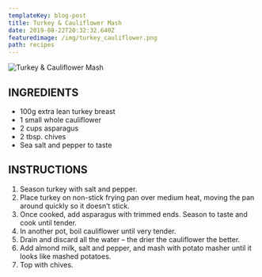```yaml
---
templateKey: blog-post
title: Turkey & Cauliflower Mash
date: 2019-08-22T20:32:32.640Z
featuredimage: /img/turkey_cauliflower.png
path: recipes
---
```

![Turkey & Cauliflower Mash](/img/turkey_cauliflower.png)

## INGREDIENTS

* 100g extra lean turkey breast
* 1 small whole cauliflower
* 2 cups asparagus
* 2 tbsp. chives
* Sea salt and pepper to taste

## INSTRUCTIONS

1. Season turkey with salt and pepper.
2. Place turkey on non-stick frying pan over medium heat, moving the pan around quickly so it doesn’t stick.
3. Once cooked, add asparagus with trimmed ends. Season to taste and cook until tender.
4. In another pot, boil cauliflower until very tender.
5. Drain and discard all the water – the drier the cauliflower the better.
6. Add almond milk, salt and pepper, and mash with potato masher until it looks like mashed potatoes.
7. Top with chives.
